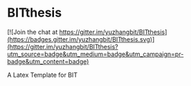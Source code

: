 # BITthesis

[![Join the chat at https://gitter.im/yuzhangbit/BITthesis](https://badges.gitter.im/yuzhangbit/BITthesis.svg)](https://gitter.im/yuzhangbit/BITthesis?utm_source=badge&utm_medium=badge&utm_campaign=pr-badge&utm_content=badge)

A Latex Template for BIT 
